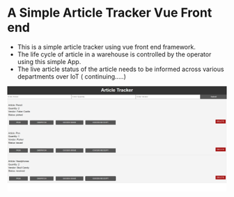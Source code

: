 
# A Simple Article Tracker Vue Front end

* This is a simple article tracker using vue front end framework.
* The life cycle of article in a warehouse is controlled by the operator using this simple App.
* The live article status of the article needs to be informed across various departments over IoT ( continuing.....)


![alt text](https://github.com/abhijithremesh/Simple-Article-Tracker-Vue/blob/master/images/layout.PNG)
